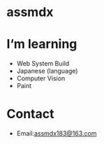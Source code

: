 # assmdx

# I‘m learning

- Web System Build
- Japanese (language)
- Computer Vision
- Paint

# Contact

- Email:assmdx183@163.com

